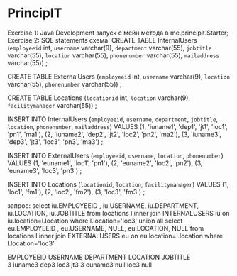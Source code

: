 # PrincipIT
Exercise 1: Java Development
запуск с мейн метода в me.principit.Starter;
Exercise 2: SQL statements
схема:
CREATE TABLE InternalUsers
	(`employeeid` int, `username` varchar(9), `department` varchar(55), `jobtitle` varchar(55),  `location` varchar(55),  `phonenumber` varchar(55),  `mailaddress` varchar(55))
;

CREATE TABLE ExternalUsers
	(`employeeid` int, `username` varchar(9),  `location` varchar(55),  `phonenumber` varchar(55))
;

CREATE TABLE Locations
	(`locationid` int, `location` varchar(9),  `facilitymanager` varchar(55))
;
    
INSERT INTO InternalUsers
	(`employeeid`, `username`, `department`, `jobtitle`, `location`,  `phonenumber`, `mailaddress`)
VALUES
	(1, 'iuname1', 'dep1', 'jt1', 'loc1', 'pn1', 'ma1'),
	(2, 'iuname2', 'dep2', 'jt2', 'loc2', 'pn2', 'ma2'),
	(3, 'iuname3', 'dep3', 'jt3', 'loc3', 'pn3', 'ma3')
;

INSERT INTO ExternalUsers
	(`employeeid`, `username`, `location`, `phonenumber`)
VALUES
	(1, 'euname1', 'loc1', 'pn1'),
	(2, 'euname2', 'loc2', 'pn2'),
	(3, 'euname3', 'loc3', 'pn3')
;

INSERT INTO Locations
	(`locationid`, `location`, `facilitymanager`)
VALUES
	(1, 'loc1', 'fm1'),
	(2, 'loc2', 'fm2'),
	(3, 'loc3', 'fm3')
;

запрос:
select iu.EMPLOYEEID , iu.USERNAME, iu.DEPARTMENT, iu.LOCATION, iu.JOBTITLE
from locations l
inner join  INTERNALUSERS iu
on iu.location=l.location
where l.location='loc3'
union all
select eu.EMPLOYEEID , eu.USERNAME, NULL, eu.LOCATION, NULL
from locations l
inner join  EXTERNALUSERS eu
on eu.location=l.location
where l.location='loc3'

EMPLOYEEID  	USERNAME  	DEPARTMENT  	LOCATION  	JOBTITLE  
3	iuname3	dep3	loc3	jt3
3	euname3	null	loc3	null
